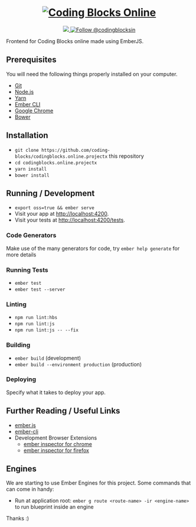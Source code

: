 <h1 align="center"><a href="https://online.codingblocks.com">
   <img src="https://user-images.githubusercontent.com/5569219/58253396-0422f400-7d86-11e9-812e-68b0e11c1dc9.png" alt="Coding Blocks Online"/></h1>

<p align="center">
  <a href="https://travis-ci.org/coding-blocks/codingblocks.online.projectx">
    <img src="https://travis-ci.org/coding-blocks/codingblocks.online.projectx.svg?branch=master"></img>
  </a>
  <a href="https://twitter.com/intent/follow?screen_name=codingblocksin">
    <img src="https://img.shields.io/twitter/follow/codingblocks.svg?label=Follow%20@codingblocksin" alt="Follow @codingblocksin" />
  </a>
</p>

Frontend for Coding Blocks online made using EmberJS.

## Prerequisites

You will need the following things properly installed on your computer.

* [Git](https://git-scm.com/)
* [Node.js](https://nodejs.org/)
* [Yarn](https://yarnpkg.com/)
* [Ember CLI](https://ember-cli.com/)
* [Google Chrome](https://google.com/chrome/)
* [Bower](https://bower.io/)

## Installation

* `git clone https://github.com/coding-blocks/codingblocks.online.projectx` this repository
* `cd codingblocks.online.projectx`
* `yarn install`
* `bower install`

## Running / Development

* `export oss=true && ember serve`
* Visit your app at [http://localhost:4200](http://localhost:4200).
* Visit your tests at [http://localhost:4200/tests](http://localhost:4200/tests).

### Code Generators

Make use of the many generators for code, try `ember help generate` for more details

### Running Tests

* `ember test`
* `ember test --server`

### Linting

* `npm run lint:hbs`
* `npm run lint:js`
* `npm run lint:js -- --fix`

### Building

* `ember build` (development)
* `ember build --environment production` (production)

### Deploying

Specify what it takes to deploy your app.

## Further Reading / Useful Links

* [ember.js](https://emberjs.com/)
* [ember-cli](https://ember-cli.com/)
* Development Browser Extensions
  * [ember inspector for chrome](https://chrome.google.com/webstore/detail/ember-inspector/bmdblncegkenkacieihfhpjfppoconhi)
  * [ember inspector for firefox](https://addons.mozilla.org/en-US/firefox/addon/ember-inspector/)


## Engines

We are starting to use Ember Engines for this project. Some commands that can come in handy:

* Run at application root: `ember g route <route-name> -ir <engine-name>` to run blueprint inside an engine

Thanks :) 
